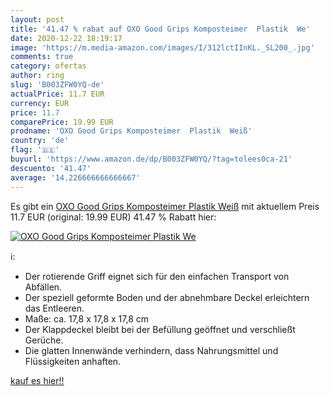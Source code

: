 ```yaml
---
layout: post
title: '41.47 % rabat auf OXO Good Grips Komposteimer  Plastik  We'
date: 2020-12-22 18:19:17
image: 'https://m.media-amazon.com/images/I/312lctIInKL._SL200_.jpg'
comments: true
category: ofertas
author: ring
slug: 'B003ZFW0YQ-de'
actualPrice: 11.7 EUR
currency: EUR
price: 11.7
comparePrice: 19.99 EUR
prodname: 'OXO Good Grips Komposteimer  Plastik  Weiß'
country: 'de'
flag: '🇩🇪'
buyurl: 'https://www.amazon.de/dp/B003ZFW0YQ/?tag=tolees0ca-21'
descuento: '41.47'
average: '14.226666666666667'
---
```


Es gibt ein [OXO Good Grips Komposteimer  Plastik  Weiß](https://www.amazon.de/dp/B003ZFW0YQ/?tag=tolees0ca-21) mit aktuellem Preis 11.7 EUR (original: 19.99 EUR) 41.47 % Rabatt hier:

[![OXO Good Grips Komposteimer  Plastik  We](https://m.media-amazon.com/images/I/312lctIInKL._SL200_.jpg)](https://www.amazon.de/dp/B003ZFW0YQ/?tag=tolees0ca-21)

ℹ️:

- Der rotierende Griff eignet sich für den einfachen Transport von Abfällen.
- Der speziell geformte Boden und der abnehmbare Deckel erleichtern das Entleeren.
- Maße: ca. 17,8 x 17,8 x 17,8 cm
- Der Klappdeckel bleibt bei der Befüllung geöffnet und verschließt Gerüche.
- Die glatten Innenwände verhindern, dass Nahrungsmittel und Flüssigkeiten anhaften.

[kauf es hier!!](https://www.amazon.de/dp/B003ZFW0YQ/?tag=tolees0ca-21)
